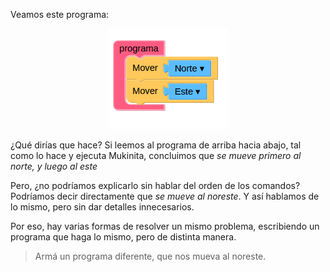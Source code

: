 <gs-toolbox toolbox-url="https://raw.githubusercontent.com/MumukiProject/mumuki-guia-gobstones-primeros-programas-kids/master/toolbox.xml"></gs-toolbox>

Veamos este programa:

<div align="center">
<img src="https://raw.githubusercontent.com/MumukiProject/mumuki-guia-gobstones-primeros-programas-kids/master/images/opcion3_1523542688151.png" alt="opcion3_1523542688151.png" width="auto" height="auto">
</div>

¿Qué dirías que hace? Si leemos al programa de arriba hacia abajo, tal como lo hace y ejecuta Mukinita, concluimos que _se mueve primero al norte, y luego al este_
 
Pero, ¿no podríamos explicarlo sin hablar del orden de los comandos? Podríamos decir directamente que  _se mueve al noreste_. Y así hablamos de lo mismo, pero sin dar detalles innecesarios. 

Por eso, hay varias formas de resolver un mismo problema, escribiendo un programa que haga lo mismo, pero de distinta manera.

> Armá un programa diferente, que nos mueva al noreste.
